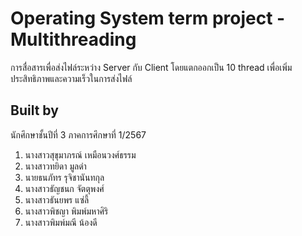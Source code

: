 # Operating System term project - Multithreading
การสื่อสารเพื่อส่งไฟล์ระหว่าง Server กับ Client โดยแตกออกเป็น 10 thread เพื่อเพิ่มประสิทธิภาพและความเร็วในการส่งไฟล์

## Built by
นักศึกษาชั้นปีที่ 3 ภาคการศึกษาที่ 1/2567
1. นางสาวสุขุมาภรณ์ เหมือนวงศ์ธรรม
2. นางสาวทยิดา มูลดำ
3. นายธนภัทร รุจิชานันทกุล
4. นางสาวธัญชนก จัตตุพงศ์
5. นางสาวธันยพร แซ่ลี้
6. นางสาวพิชญา พิมพ์มหาศิริ
7. นางสาวพิมพ์มณี น้องดี
